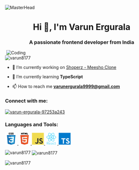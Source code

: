 ![MasterHead](https://user-images.githubusercontent.com/95478989/198955082-6e78ebb5-e1e4-49f9-8d32-6e5af3984dcd.gif)
<h1 align="center">Hi 👋, I'm Varun Ergurala</h1>
<h3 align="center">A passionate frontend developer from India</h3>
<img align="right" alt="Coding" width="500" src="https://www.lambdatest.com/resources/images/news24.gif">
<p align="left"> <img src="https://komarev.com/ghpvc/?username=varun8177&label=Profile%20views&color=0e75b6&style=flat" alt="varun8177" /> </p>

- 🔭 I’m currently working on [Shoperz - Meesho Clone](https://shoperz-co.netlify.app/)

- 🌱 I’m currently learning **TypeScript**

- 📫 How to reach me **varunergurala9999@gmail.com**

<h3 align="left">Connect with me:</h3>
<p align="left">
<a href="https://linkedin.com/in/varun-ergurala-97253a243" target="blank"><img align="center" src="https://raw.githubusercontent.com/rahuldkjain/github-profile-readme-generator/master/src/images/icons/Social/linked-in-alt.svg" alt="varun-ergurala-97253a243" height="30" width="40" /></a>
</p>

<h3 align="left">Languages and Tools:</h3>
<p align="left"> <a href="https://www.w3schools.com/css/" target="_blank" rel="noreferrer"> <img src="https://raw.githubusercontent.com/devicons/devicon/master/icons/css3/css3-original-wordmark.svg" alt="css3" width="40" height="40"/> </a> <a href="https://www.w3.org/html/" target="_blank" rel="noreferrer"> <img src="https://raw.githubusercontent.com/devicons/devicon/master/icons/html5/html5-original-wordmark.svg" alt="html5" width="40" height="40"/> </a> <a href="https://developer.mozilla.org/en-US/docs/Web/JavaScript" target="_blank" rel="noreferrer"> <img src="https://raw.githubusercontent.com/devicons/devicon/master/icons/javascript/javascript-original.svg" alt="javascript" width="40" height="40"/> </a> <a href="https://reactjs.org/" target="_blank" rel="noreferrer"> <img src="https://raw.githubusercontent.com/devicons/devicon/master/icons/react/react-original-wordmark.svg" alt="react" width="40" height="40"/> </a> <a href="https://www.typescriptlang.org/" target="_blank" rel="noreferrer"> <img src="https://raw.githubusercontent.com/devicons/devicon/master/icons/typescript/typescript-original.svg" alt="typescript" width="40" height="40"/> </a> </p>

<p><img align="left" src="https://github-readme-stats.vercel.app/api/top-langs?username=varun8177&show_icons=true&locale=en&layout=compact" alt="varun8177" /></p>

<p>&nbsp;<img align="center" src="https://github-readme-stats.vercel.app/api?username=varun8177&show_icons=true&locale=en" alt="varun8177" /></p>

<p><img align="center" src="https://github-readme-streak-stats.herokuapp.com/?user=varun8177&" alt="varun8177" /></p>
